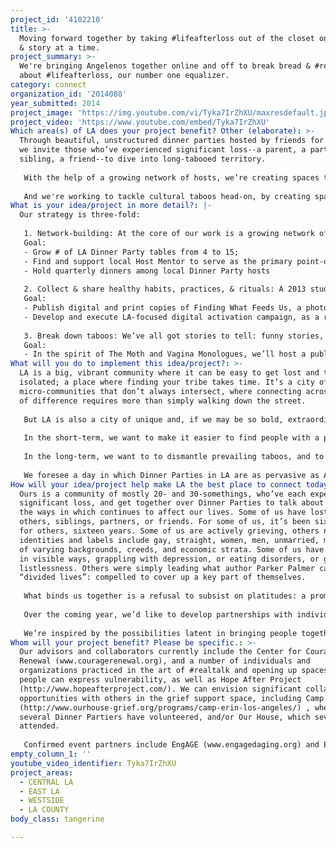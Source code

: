 ```yaml
---
project_id: '4102210'
title: >-
  Moving forward together by taking #lifeafterloss out of the closet one dinner
  & story at a time.
project_summary: >-
  We're bringing Angelenos together online and off to break bread & #realtalk
  about #lifeafterloss, our number one equalizer.
category: connect
organization_id: '2014088'
year_submitted: 2014
project_image: 'https://img.youtube.com/vi/Tyka7IrZhXU/maxresdefault.jpg'
project_video: 'https://www.youtube.com/embed/Tyka7IrZhXU'
Which area(s) of LA does your project benefit? Other (elaborate): >-
  Through beautiful, unstructured dinner parties hosted by friends for friends,
  we invite those who’ve experienced significant loss--a parent, a partner, a
  sibling, a friend--to dive into long-tabooed territory. 
   
   With the help of a growing network of hosts, we’re creating spaces that are warm, inviting & conducive to sharing the part of ourselves we otherwise keep hidden. Rather than treat loss as a conversation-killer, we’re using it to inspire our most profound conversations & deepest relationships. 
   
   And we're working to tackle cultural taboos head-on, by creating spaces & tools through which those who've yet to experience this level of loss can gain insights about how to be better friends to those who have.
What is your idea/project in more detail?: |-
  Our strategy is three-fold: 
   
   1. Network-building: At the core of our work is a growing network of Dinner Party tables, each powered by 1-2 hosts, who are in turn supported by a combination of training retreats, open-source toolkits, and on-going coaching. 
   Goal: 
   - Grow # of LA Dinner Party tables from 4 to 15; 
   - Find and support local Host Mentor to serve as the primary point-of-contact for local hosts, and an LA City Coordinator, responsible for matching participants & hosts; 
   - Hold quarterly dinners among local Dinner Party hosts 
   
   2. Collect & share healthy habits, practices, & rituals: A 2013 study by researchers at the Harvard Business School revealed that people who had found a way to move forward had discovered and embraced what they called, "personal rituals." We are working to surface and share the practices and resources that emerge around our tables, in order to capture stories and tools to inspire self-care.
   Goal: 
   - Publish digital and print copies of Finding What Feeds Us, a photo journal featuring recorded stories & rituals shared by wide range of Dinner Partiers, currently in process;
   - Develop and execute LA-focused digital activation campaign, as a reminder to live boldly each and every day. 
   
   3. Break down taboos: We’ve all got stories to tell: funny stories, gut-punching stories, stories that tell us who we are, and allow us to hold on to the people who live only in memory. All too often, however, those stories are invisible: something we keep hidden even from ourselves. We want to invite Angelenos to find and share their own stories of #lifeafterloss, and to remind them that they’re not as alone as they might think. 
   Goal: 
   - In the spirit of The Moth and Vagina Monologues, we’ll host a public event featuring live readings, exploring loss and its role as part of our common currency: the subject that binds us across socio-economic, cultural, and generational lines. The event will feature voices and stories from folks at our tables, along with participants and members of partnering organizations, who share a commitment to breaking down taboos around life after loss.
What will you do to implement this idea/project?: >-
  LA is a big, vibrant community where it can be easy to get lost and to feel
  isolated; a place where finding your tribe takes time. It’s a city of thriving
  micro-communities that don’t always intersect, where connecting across lines
  of difference requires more than simply walking down the street. 
   
   But LA is also a city of unique and, if we may be so bold, extraordinary potential. It’s a city whose food culture is the product of the unique backgrounds & family histories we bring to it. It’s a city of yoga studios, community gardens, where wellness is taken seriously. It’s a city where entrepreneurs and communities reshape cultural boundaries so we can live better together, from Home Boy Industry’s Father Greg to TreePeople’s Andy Lipkis. It’s a city that’s mastered the art of telling stories, and changing the way we look at issues. We believe we can change the way we choose to connect here, and by doing it here, change the way we connect everywhere. 
   
   In the short-term, we want to make it easier to find people with a particular shared experience, and to treat loss not as the ultimate conversation-killer, but instead as a door-opener---one that can lead to profound conversations and deep relationships. 
   
   In the long-term, we want to to dismantle prevailing taboos, and to establish a new set of norms among young people who’ve experienced significant loss. We want to realize a day in which young people everywhere can easily find a Dinner Party near them, or else start one of their own: a day in which it’s perfectly normal to get together with people you know who’ve lived through similar experiences, and talk openly over dinner about subjects we otherwise keep under lock and key. We’d like to see increases in the number of people replicating our strategy, measured by toolkit downloads, and evidence of impact on the local dialogue, measured by everything from the number of people reached online and off, to the number of local influencers engaged. 
   
   We foresee a day in which Dinner Parties in LA are as pervasive as AA meetings, and as culturally acceptable and readily accessible as yoga and meditation classes: a day in which young people who have experienced loss are recognized not as objects of pity, but as better listeners and better leaders, characterized by profound empathy, resilience, and agency.
How will your idea/project help make LA the best place to connect today? In LA2050?: >-
  Ours is a community of mostly 20- and 30-somethings, who’ve each experienced
  significant loss, and get together over Dinner Parties to talk about it and
  the ways in which continues to affect our lives. Some of us have lost parents;
  others, siblings, partners, or friends. For some of us, it’s been six months,
  for others, sixteen years. Some of us are actively grieving, others not. Our
  identities and labels include gay, straight, women, men, unmarried, married,
  of varying backgrounds, creeds, and economic strata. Some of us have struggled
  in visible ways, grappling with depression, or eating disorders, or general
  listlessness. Others were simply leading what author Parker Palmer calls,
  “divided lives”: compelled to cover up a key part of themselves. 
   
   What binds us together is a refusal to subsist on platitudes: a promise to one another to abstain from bullshit, and to speak our own truth, as others speak theirs. We’re not trying to “fix” each other: we’re creating a space where it’s okay to be not okay, where it’s easy to swap therapists’ contact info, where we can cheer each other on on our good days, and be the person to call on the bad. 
   
   Over the coming year, we’d like to develop partnerships with individuals and organizations working in parts of LA where loss and trauma is daily reality. We have no grand illusions about bringing candles and flowers and potluck dinner parties into neighborhoods where crime rates run high and children are more likely to attend funerals than graduation ceremonies. Yet we’ve found that loss can serve as an extraordinary bridge-builder across lines of difference, be they cultural, economic, or age-based. While our stories may be different, each of us knows what it is to be alone. In naming that, we believe we can learn to see one another not as “other,” but by what we have in common below the surface. We want to work with those already on the ground, and to help create tools that make it easier to talk openly about shared experiences of loss. 
   
   We’re inspired by the possibilities latent in bringing people together from across cultural lines who may appear to be leagues apart, but through a dinner party conversation, discover parallel experiences. We see a future of advocacy and action enabled by these connections, and fueled by the epiphany often had around the Dinner Party table that we’re not so different after all, and that the pressure points felt in one of our neighborhoods need to be solved by us all.
Whom will your project benefit? Please be specific.: >-
  Our advisors and collaborators currently include the Center for Courage and
  Renewal (www.couragerenewal.org), and a number of individuals and
  organizations practiced in the art of #realtalk and opening up spaces where
  people can express vulnerability, as well as Hope After Project
  (http://www.hopeafterproject.com/). We can envision significant collaboration
  opportunities with others in the grief support space, including Camp Erin
  (http://www.ourhouse-grief.org/programs/camp-erin-los-angeles/) , where
  several Dinner Partiers have volunteered, and/or Our House, which several have
  attended. 
   
   Confirmed event partners include EngAGE (www.engagedaging.org) and Experience Talks (http://www.experiencetalks.org/), and we are currently in conversation with several other potential organizations with a passion for story. Finally, regarding a digital campaign, the Harry Potter Alliance (thehpalliance.org) is already on board, and it’s something we’d like to explore with several existing friends in this space as well, including ModernLoss (www.modernloss.org).
empty_column_1: ''
youtube_video_identifier: Tyka7IrZhXU
project_areas:
  - CENTRAL LA
  - EAST LA
  - WESTSIDE
  - LA COUNTY
body_class: tangerine

---
```

